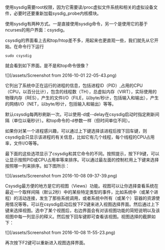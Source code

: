 使用sysdig需要root权限，因为它需要读\/proc虚拟文件系统和相关的虚拟设备文件，必要时还要重新加载sysdig\_probe内核模块。

使用sysdig有两种方式。一是直接使用sysdig命令，另一个是使用它的基于ncurses的用户界面：csysdig。

csysdig的界面看上去和top\/htop差不多，用起来也更直观一些，我们就先从它开始。在命令行下运行

```
sudo csysdig
```

就会看到如下界面。是不是和top命令很像？

![](/assets/Screenshot from 2016-10-01 22-05-43.png)

它列出了系统中正在运行的进程的信息，包括进程ID（PID）,占用的CPU（CPU，以百分比计），包含的线程数（TH），总虚拟内存（VIRT），实际使用的物理内存（RES），产生的文件I\/O（FILE，以byte\/秒计，包括输入和输出），产生的网络I\/O（NET，以byte\/秒计，包括输入和输出）等等。

默认csysdig每两秒刷新一次。可以使用-d或--delay在csysdig启动时指定刷新间隔（单位以毫秒计）。和top命令的-d参数一样（但时间单位不同）。

如果你对某一个进程感兴趣，可以通过上下键选择该进程后按下回车键，则csysdig会只显示该进程的有关信息，比如它有几个线程，每个线程的CPU占用率，文件I\/O等等。

最下面的这些选项显示了csysdig和其它命令的不同。按照提示，按下F9键，可以让显示按照PID或CPU占用率等来排序。可以通过最左面的控制栏用上下键来选择按照哪一列来排序。如下图所示：

![](/assets/Screenshot from 2016-10-08 09-37-39.png)

Csysdig最方便的地方是它的视图（Views）功能。视图可以让你选择查看系统在最近一个取样间隔（默认2秒）中的某些特定类型的事件，比如系统中（或某个进程）的活动连接，发生了那些系统调用，或者系统中所有（或某个）容器的资源使用情况等等。可以在csysdig启动后按下F2键来进入视图选择界面。然后通过上下键来选择视图。选中了某个视图后，右边界面会有对该视图功能的简短说明以及该视图中每一列显示的释义。然后按下回车键即可查看该视图。视图选择的截屏如下：

![](/assets/Screenshot from 2016-10-08 11-55-23.png)

再次按下F2键可以重新进入视图选择界面。

